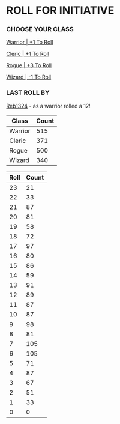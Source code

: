 # ROLL FOR INITIATIVE
### CHOOSE YOUR CLASS

[Warrior | +1 To Roll](https://github.com/benjaminsampica/benjaminsampica/issues/new?title=roll%7Cwarrior&body=Just+click+%27Submit+new+issue%27.)

[Cleric | +1 To Roll](https://github.com/benjaminsampica/benjaminsampica/issues/new?title=roll%7Ccleric&body=Just+click+%27Submit+new+issue%27.)

[Rogue | +3 To Roll](https://github.com/benjaminsampica/benjaminsampica/issues/new?title=roll%7Crogue&body=Just+click+%27Submit+new+issue%27.)

[Wizard | -1 To Roll](https://github.com/benjaminsampica/benjaminsampica/issues/new?title=roll%7Cwizard&body=Just+click+%27Submit+new+issue%27.)
### LAST ROLL BY
[Reb1324](https://www.github.com/Reb1324) - as a warrior rolled a 12!

|Class|Count|
|-|-|
|Warrior|515|
|Cleric|371|
|Rogue|500|
|Wizard|340|

|Roll|Count|
|-|-|
|23|21
|22|33
|21|87
|20|81
|19|58
|18|72
|17|97
|16|80
|15|86
|14|59
|13|91
|12|89
|11|87
|10|87
|9|98
|8|81
|7|105
|6|105
|5|71
|4|87
|3|67
|2|51
|1|33
|0|0
